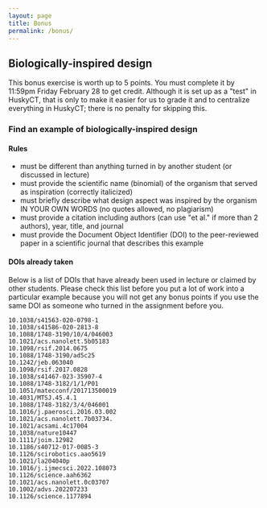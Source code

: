```yaml
---
layout: page
title: Bonus
permalink: /bonus/
---
```


## Biologically-inspired design

This bonus exercise is worth up to 5 points. You must complete it by 11:59pm Friday February 28 to get credit. Although it is set up as a "test" in HuskyCT, that is only to make it easier for us to grade it and to centralize everything in HuskyCT; there is no penalty for skipping this.

### Find an example of biologically-inspired design
#### Rules
* must be different than anything turned in by another student (or discussed in lecture) 
* must provide the scientific name (binomial) of the organism that served as inspiration (correctly italicized) 
* must briefly describe what design aspect was inspired by the organism IN YOUR OWN WORDS (no quotes allowed, no  plagiarism) 
* must provide a citation including authors (can use "et al." if more than 2 authors), year, title, and journal
* must provide the Document Object Identifier (DOI) to the peer-reviewed paper in a scientific journal that describes this example

#### DOIs already taken

Below is a list of DOIs that have already been used in lecture or claimed by other students. Please check this list before you put a lot of work into a particular example because you will not get any bonus points if you use the same DOI as someone who turned in the assignment before you.

    10.1038/s41563-020-0798-1
    10.1038/s41586-020-2813-8
    10.1088/1748-3190/10/4/046003
    10.1021/acs.nanolett.5b05183
    10.1098/rsif.2014.0675
    10.1088/1748-3190/ad5c25
    10.1242/jeb.063040
    10.1098/rsif.2017.0828
    10.1038/s41467-023-35907-4
    10.1088/1748-3182/1/1/P01
    10.1051/matecconf/201713500019 
    10.4031/MTSJ.45.4.1
    10.1088/1748-3182/3/4/046001
    10.1016/j.paerosci.2016.03.002
    10.1021/acs.nanolett.7b03734.
    10.1021/acsami.4c17004
    10.1038/nature10447
    10.1111/joim.12982
    10.1186/s40712-017-0085-3
    10.1126/scirobotics.aao5619
    10.1021/la204040p
    10.1016/j.ijmecsci.2022.108073
    10.1126/science.aah6362
    10.1021/acs.nanolett.0c03707
    10.1002/advs.202207233
    10.1126/science.1177894













        
